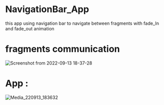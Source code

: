 # NavigationBar_App
this app using navigation bar to navigate between fragments with fade_In and fade_out animation

# fragments communication 
![Screenshot from 2022-09-13 18-37-28](https://user-images.githubusercontent.com/72602749/189958077-ef22f4e4-8233-4c9d-a995-385b8e8ecd06.png)

# App : 

![Media_220913_183632](https://user-images.githubusercontent.com/72602749/189958481-25a448dd-bff7-430f-b6b6-3e6e3525ed3d.gif)





